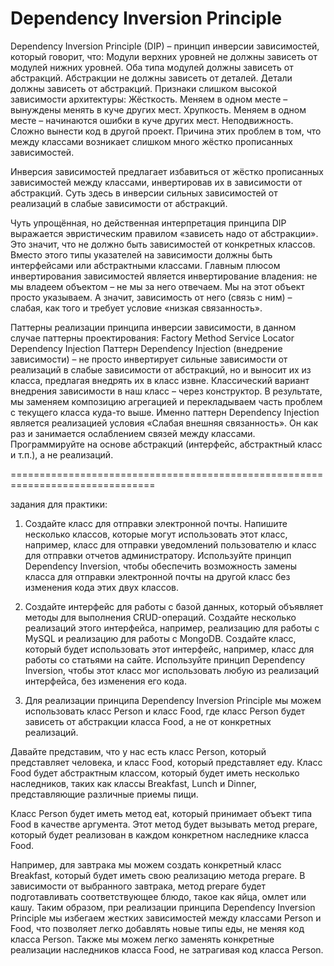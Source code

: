 # Dependency Inversion Principle

Dependency Inversion Principle (DIP) – принцип инверсии зависимостей, который говорит, что:
Модули верхних уровней не должны зависеть от модулей нижних уровней. Оба типа модулей должны зависеть от абстракций.
Абстракции не должны зависеть от деталей. Детали должны зависеть от абстракций.
Признаки слишком высокой зависимости архитектуры:
Жёсткость. Меняем в одном месте – вынуждены менять в куче других мест.
Хрупкость. Меняем в одном месте – начинаются ошибки в куче других мест.
Неподвижность. Сложно вынести код в другой проект.
Причина этих проблем в том, что между классами возникает слишком много жёстко прописанных зависимостей.

Инверсия зависимостей предлагает избавиться от жёстко прописанных зависимостей между классами, инвертировав их в зависимости от абстракций. Суть здесь в инверсии сильных зависимостей от реализаций в слабые зависимости от абстракций. 

Чуть упрощённая, но действенная интерпретация принципа DIP выражается эвристическим правилом «зависеть надо от абстракции». Это значит, что не должно быть зависимостей от конкретных классов. Вместо этого типы указателей на зависимости должны быть интерфейсами или абстрактными классами. Главным плюсом инвертирования зависимостей является инвертирование владения: не мы владеем объектом – не мы за него отвечаем. Мы на этот объект просто указываем. А значит, зависимость от него (связь с ним) – слабая, как того и требует условие «низкая связанность».

Паттерны реализации принципа инверсии зависимости, в данном случае паттерны проектирования:
Factory Method
Service Locator
Dependency Injection
Паттерн Dependency Injection (внедрение зависимости) – не просто инвертирует сильные зависимости от реализаций в слабые зависимости от абстракций, но и выносит их из класса, предлагая внедрять их в класс извне. Классический вариант внедрения зависимости в наш класс – через конструктор. В результате, мы заменяем композицию агрегацией и перекладываем часть проблем с текущего класса куда-то выше. Именно паттерн Dependency Injection является реализацией условия «Слабая внешняя связанность». Он как раз и занимается ослаблением связей между классами. Программируйте на основе абстракций (интерфейс, абстрактный класс и т.п.), а не реализаций. 

===============================================================================

задания для практики:

1. Создайте класс для отправки электронной почты. Напишите несколько классов, которые могут использовать этот класс, например, класс для отправки уведомлений пользователю и класс для отправки отчетов администратору. Используйте принцип Dependency Inversion, чтобы обеспечить возможность замены класса для отправки электронной почты на другой класс без изменения кода этих двух классов.

2. Создайте интерфейс для работы с базой данных, который объявляет методы для выполнения CRUD-операций. Создайте несколько реализаций этого интерфейса, например, реализацию для работы с MySQL и реализацию для работы с MongoDB. Создайте класс, который будет использовать этот интерфейс, например, класс для работы со статьями на сайте. Используйте принцип Dependency Inversion, чтобы этот класс мог использовать любую из реализаций интерфейса, без изменения его кода.

3. Для реализации принципа Dependency Inversion Principle мы можем использовать класс Person и класс Food, где класс Person будет зависеть от абстракции класса Food, а не от конкретных реализаций.

Давайте представим, что у нас есть класс Person, который представляет человека, и класс Food, который представляет еду. Класс Food будет абстрактным классом, который будет иметь несколько наследников, таких как классы Breakfast, Lunch и Dinner, представляющие различные приемы пищи.

Класс Person будет иметь метод eat, который принимает объект типа Food в качестве аргумента. Этот метод будет вызывать метод prepare, который будет реализован в каждом конкретном наследнике класса Food.

Например, для завтрака мы можем создать конкретный класс Breakfast, который будет иметь свою реализацию метода prepare. В зависимости от выбранного завтрака, метод prepare будет подготавливать соответствующее блюдо, такое как яйца, омлет или кашу.
Таким образом, при реализации принципа Dependency Inversion Principle мы избегаем жестких зависимостей между классами Person и Food, что позволяет легко добавлять новые типы еды, не меняя код класса Person. Также мы можем легко заменять конкретные реализации наследников класса Food, не затрагивая код класса Person.
